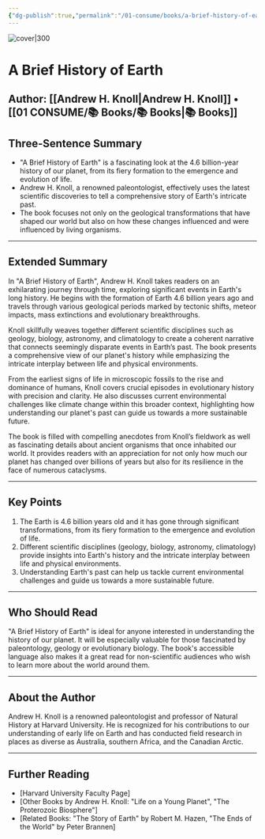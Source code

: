 ```yaml
---
{"dg-publish":true,"permalink":"/01-consume/books/a-brief-history-of-earth/","title":"A Brief History of Earth","tags":["history","life","science","geology"]}
---
```



![cover|300](http://books.google.com/books/content?id=_T7yDwAAQBAJ&printsec=frontcover&img=1&zoom=1&edge=curl&source=gbs_api)

# A Brief History of Earth
**Author:** [[Andrew H. Knoll\|Andrew H. Knoll]] • [[01 CONSUME/📚 Books/📚 Books\|📚 Books]]
---

## Three-Sentence Summary

- "A Brief History of Earth" is a fascinating look at the 4.6 billion-year history of our planet, from its fiery formation to the emergence and evolution of life.
- Andrew H. Knoll, a renowned paleontologist, effectively uses the latest scientific discoveries to tell a comprehensive story of Earth's intricate past.
- The book focuses not only on the geological transformations that have shaped our world but also on how these changes influenced and were influenced by living organisms.

---

## Extended Summary

In "A Brief History of Earth", Andrew H. Knoll takes readers on an exhilarating journey through time, exploring significant events in Earth's long history. He begins with the formation of Earth 4.6 billion years ago and travels through various geological periods marked by tectonic shifts, meteor impacts, mass extinctions and evolutionary breakthroughs.

Knoll skillfully weaves together different scientific disciplines such as geology, biology, astronomy, and climatology to create a coherent narrative that connects seemingly disparate events in Earth’s past. The book presents a comprehensive view of our planet's history while emphasizing the intricate interplay between life and physical environments.

From the earliest signs of life in microscopic fossils to the rise and dominance of humans, Knoll covers crucial episodes in evolutionary history with precision and clarity. He also discusses current environmental challenges like climate change within this broader context, highlighting how understanding our planet's past can guide us towards a more sustainable future.

The book is filled with compelling anecdotes from Knoll’s fieldwork as well as fascinating details about ancient organisms that once inhabited our world. It provides readers with an appreciation for not only how much our planet has changed over billions of years but also for its resilience in the face of numerous cataclysms.

---

## Key Points
1. The Earth is 4.6 billion years old and it has gone through significant transformations, from its fiery formation to the emergence and evolution of life.
2. Different scientific disciplines (geology, biology, astronomy, climatology) provide insights into Earth's history and the intricate interplay between life and physical environments.
3. Understanding Earth's past can help us tackle current environmental challenges and guide us towards a more sustainable future.

---

## Who Should Read

"A Brief History of Earth" is ideal for anyone interested in understanding the history of our planet. It will be especially valuable for those fascinated by paleontology, geology or evolutionary biology. The book's accessible language also makes it a great read for non-scientific audiences who wish to learn more about the world around them.

---

## About the Author

Andrew H. Knoll is a renowned paleontologist and professor of Natural History at Harvard University. He is recognized for his contributions to our understanding of early life on Earth and has conducted field research in places as diverse as Australia, southern Africa, and the Canadian Arctic.

---

## Further Reading
- [Harvard University Faculty Page]
- [Other Books by Andrew H. Knoll: "Life on a Young Planet", "The Proterozoic Biosphere"]
- [Related Books: "The Story of Earth" by Robert M. Hazen, "The Ends of the World" by Peter Brannen]
